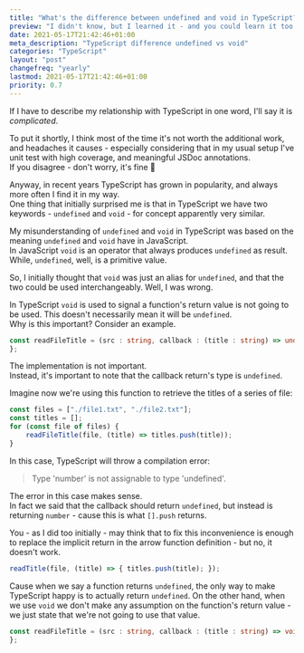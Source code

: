 ```yaml
---
title: "What's the difference between undefined and void in TypeScript?"
preview: "I didn't know, but I learned it - and you could learn it too ..."
date: 2021-05-17T21:42:46+01:00
meta_description: "TypeScript difference undefined vs void"
categories: "TypeScript"
layout: "post"
changefreq: "yearly"
lastmod: 2021-05-17T21:42:46+01:00
priority: 0.7
---
```


If I have to describe my relationship with TypeScript in one word, I'll say it is *complicated*.

To put it shortly, I think most of the time it's not worth the additional work, and headaches it causes -
especially considering that in my usual setup I've unit test with high coverage,
and meaningful JSDoc annotations.\
If you disagree - don't worry, it's fine 🙂

Anyway, in recent years TypeScript has grown in popularity, and always more often I find it 
in my way.\
One thing that initially surprised me is that in TypeScript we have two keywords - `undefined` 
and `void` - for concept apparently very similar.

My misunderstanding of `undefined` and `void` in TypeScript was based on the meaning `undefined`
and `void` have in JavaScript.\
In JavaScript `void` is an operator that always produces `undefined` as result.
While, `undefined`, well, is a primitive value.

So, I initially thought that `void` was just an alias for `undefined`, and that the two could
be used interchangeably. Well, I was wrong.

In TypeScript `void` is used to signal a function's return value is not going to be used.
This doesn't necessarily mean it will be `undefined`.\
Why is this important? Consider an example.

```ts
const readFileTitle = (src : string, callback : (title : string) => undefined) => {
};
```

The implementation is not important.\
Instead, it's important to note that the callback return's type is `undefined`.

Imagine now we're using this function to retrieve the titles of a series of file:

```js
const files = ["./file1.txt", "./file2.txt"];
const titles = [];
for (const file of files) {
    readFileTitle(file, (title) => titles.push(title));
}
```

In this case, TypeScript will throw a compilation error:

> Type 'number' is not assignable to type 'undefined'.

The error in this case makes sense.\
In fact we said that the callback should return `undefined`, but instead is returning
`number` - cause this is what `[].push` returns.

You - as I did too initially - may think that to fix this inconvenience is enough
to replace the implicit return in the arrow function definition - but no, it doesn't work.

```js
readTitle(file, (title) => { titles.push(title); });
```

Cause when we say a function returns `undefined`, the only way to make TypeScript happy is
to actually return `undefined`. On the other hand, when we use `void` we don't make any
assumption on the function's return value - we just state that we're not going to use
that value.

```ts
const readFileTitle = (src : string, callback : (title : string) => void) {
};
```
